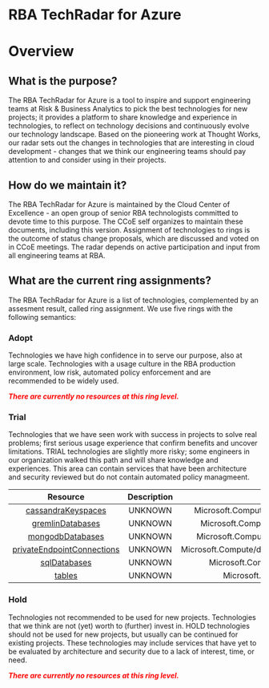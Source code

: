 
RBA TechRadar for Azure
=======================

# Overview

## What is the purpose?


The RBA TechRadar for Azure is a tool to inspire and support engineering teams at Risk & Business Analytics to pick the best technologies for new projects; it provides a platform to share knowledge and experience in technologies, to reflect on technology decisions and continuously evolve our technology landscape.  Based on the pioneering work at Thought Works, our radar sets out the changes in technologies that are interesting in cloud development - changes that we think our engineering teams should pay attention to and consider using in their projects.
## How do we maintain it?


The RBA TechRadar for Azure is maintained by the Cloud Center of Excellence - an open group of senior RBA technologists committed to devote time to this purpose.  The CCoE self organizes to maintain these documents, including this version.  Assignment of technologies to rings is the outcome of status change proposals, which are discussed and voted on in CCoE meetings.  The radar depends on active participation and input from all engineering teams at RBA.
## What are the current ring assignments?


The RBA TechRadar for Azure is a list of technologies, complemented by an assesment result, called ring assignment.  We use five rings with the following semantics:
### Adopt


Technologies we have high confidence in to serve our purpose, also at large scale.  Technologies with a usage culture in the RBA production environment, low risk, automated policy enforcement and are recommended to be widely used.  
  
***<font color="red"> There are currently no resources at this ring level. </font>***
### Trial


Technologies that we have seen work with success in projects to solve real problems;  first serious usage experience that confirm benefits and uncover limitations.  TRIAL technologies are slightly more risky; some engineers in our organization walked this path and will share knowledge and experiences.  This area can contain services that have been architecture and security reviewed but do not contain automated policy managmeent.  

|Resource|Description|Path|Status|
| :---: | :---: | :---: | :---: |
|[cassandraKeyspaces](https://github.com/openrba/python-azure-techradar/Microsoft.Compute/databaseAccounts/cassandraKeyspaces/README.md)|UNKNOWN|Microsoft.Compute/databaseAccounts/cassandraKeyspaces|TRIAL|
|[gremlinDatabases](https://github.com/openrba/python-azure-techradar/Microsoft.Compute/databaseAccounts/gremlinDatabases/README.md)|UNKNOWN|Microsoft.Compute/databaseAccounts/gremlinDatabases|TRIAL|
|[mongodbDatabases](https://github.com/openrba/python-azure-techradar/Microsoft.Compute/databaseAccounts/mongodbDatabases/README.md)|UNKNOWN|Microsoft.Compute/databaseAccounts/mongodbDatabases|TRIAL|
|[privateEndpointConnections](https://github.com/openrba/python-azure-techradar/Microsoft.Compute/databaseAccounts/privateEndpointConnections/README.md)|UNKNOWN|Microsoft.Compute/databaseAccounts/privateEndpointConnections|TRIAL|
|[sqlDatabases](https://github.com/openrba/python-azure-techradar/Microsoft.Compute/databaseAccounts/sqlDatabases/README.md)|UNKNOWN|Microsoft.Compute/databaseAccounts/sqlDatabases|TRIAL|
|[tables](https://github.com/openrba/python-azure-techradar/Microsoft.Compute/databaseAccounts/tables/README.md)|UNKNOWN|Microsoft.Compute/databaseAccounts/tables|TRIAL|

### Hold


Technologies not recommended to be used for new projects. Technologies that we think are not (yet) worth to (further) invest in.  HOLD technologies should not be used for new projects, but usually can be continued for existing projects.  These technologies may include services that have yet to be evaluated by architecture and security due to a lack of interest, time, or need.  
  
***<font color="red"> There are currently no resources at this ring level. </font>***